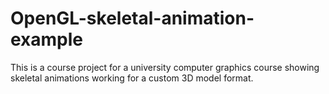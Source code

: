 # OpenGL-skeletal-animation-example
This is a course project for a university computer graphics course showing skeletal animations working for a custom 3D model format.

